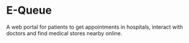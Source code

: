 # E-Queue
A web portal for patients to get appointments in hospitals, interact with doctors and find medical stores nearby online.
